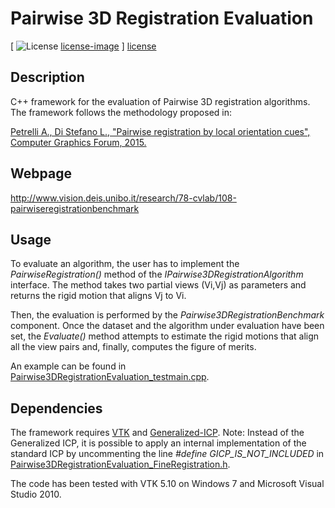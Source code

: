 # Pairwise 3D Registration Evaluation

[ ![License] [license-image] ] [license]

[license-image]: https://img.shields.io/badge/license-gpl-green.svg?style=flat
[license]: https://github.com/aliosciapetrelli/Pairwise3DRegistrationEvaluation/blob/master/LICENSE

Description
-----------
C++ framework for the evaluation of Pairwise 3D registration algorithms. The framework follows the methodology proposed in:

[Petrelli A., Di Stefano L., "Pairwise registration by local orientation cues", Computer Graphics Forum, 2015.](http://onlinelibrary.wiley.com/doi/10.1111/cgf.12732/epdf)

Webpage
-----------
http://www.vision.deis.unibo.it/research/78-cvlab/108-pairwiseregistrationbenchmark

Usage
-----------
To evaluate an algorithm, the user has to implement the *PairwiseRegistration()* method of the *IPairwise3DRegistrationAlgorithm* interface. The method takes two partial views (Vi,Vj) as parameters and returns the rigid motion that aligns Vj to Vi.  

Then, the evaluation is performed by the *Pairwise3DRegistrationBenchmark* component. Once the dataset and the algorithm under evaluation have been set, the *Evaluate()* method attempts to estimate the rigid motions that align all the view pairs and, finally, computes the figure of merits.

An example can be found in [Pairwise3DRegistrationEvaluation_testmain.cpp](https://github.com/aliosciapetrelli/Pairwise3DRegistrationEvaluation/blob/master/Pairwise3DRegistrationEvaluation_testmain.cpp).

Dependencies
-----------
The framework requires [VTK](http://www.vtk.org/) and [Generalized-ICP](http://www.robots.ox.ac.uk/~avsegal/generalized_icp.html).
Note: Instead of the Generalized ICP, it is possible to apply an internal implementation of the standard ICP by uncommenting the line *#define GICP_IS_NOT_INCLUDED* in [Pairwise3DRegistrationEvaluation_FineRegistration.h](https://github.com/aliosciapetrelli/Pairwise3DRegistrationEvaluation/blob/master/Pairwise3DRegistrationEvaluation_FineRegistration.h).

The code has been tested with VTK 5.10 on Windows 7 and Microsoft Visual Studio 2010.

